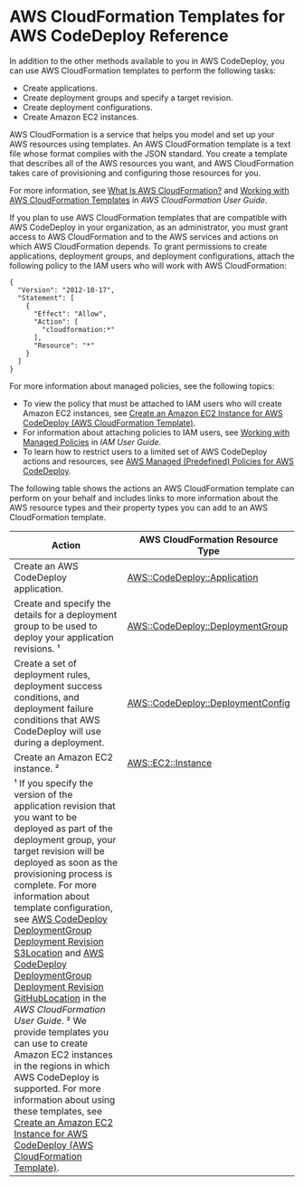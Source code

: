 # AWS CloudFormation Templates for AWS CodeDeploy Reference<a name="reference-cloudformation-templates"></a>

In addition to the other methods available to you in AWS CodeDeploy, you can use AWS CloudFormation templates to perform the following tasks:
+ Create applications\.
+ Create deployment groups and specify a target revision\.
+ Create deployment configurations\.
+ Create Amazon EC2 instances\.

AWS CloudFormation is a service that helps you model and set up your AWS resources using templates\. An AWS CloudFormation template is a text file whose format complies with the JSON standard\. You create a template that describes all of the AWS resources you want, and AWS CloudFormation takes care of provisioning and configuring those resources for you\.

For more information, see [What Is AWS CloudFormation?](https://docs.aws.amazon.com/AWSCloudFormation/latest/UserGuide/Welcome.html) and [Working with AWS CloudFormation Templates](https://docs.aws.amazon.com/AWSCloudFormation/latest/UserGuide/template-guide.html) in *AWS CloudFormation User Guide*\. 

If you plan to use AWS CloudFormation templates that are compatible with AWS CodeDeploy in your organization, as an administrator, you must grant access to AWS CloudFormation and to the AWS services and actions on which AWS CloudFormation depends\. To grant permissions to create applications, deployment groups, and deployment configurations, attach the following policy to the IAM users who will work with AWS CloudFormation: 

```
{
  "Version": "2012-10-17",
  "Statement": [
    {
      "Effect": "Allow",
      "Action": [                
        "cloudformation:*"        
      ],
      "Resource": "*"
    }
  ]
}
```

For more information about managed policies, see the following topics:
+ To view the policy that must be attached to IAM users who will create Amazon EC2 instances, see [Create an Amazon EC2 Instance for AWS CodeDeploy \(AWS CloudFormation Template\)](instances-ec2-create-cloudformation-template.md)\.
+ For information about attaching policies to IAM users, see [Working with Managed Policies](https://docs.aws.amazon.com/IAM/latest/UserGuide/access_policies_managed-using.html) in *IAM User Guide*\. 
+ To learn how to restrict users to a limited set of AWS CodeDeploy actions and resources, see [AWS Managed \(Predefined\) Policies for AWS CodeDeploy](auth-and-access-control-iam-identity-based-access-control.md#managed-policies)\.

The following table shows the actions an AWS CloudFormation template can perform on your behalf and includes links to more information about the AWS resource types and their property types you can add to an AWS CloudFormation template\. 


| Action |  AWS CloudFormation Resource Type | 
| --- | --- | 
| Create an AWS CodeDeploy application\.  | [AWS::CodeDeploy::Application](https://docs.aws.amazon.com/AWSCloudFormation/latest/UserGuide/aws-resource-codedeploy-application.html) | 
| Create and specify the details for a deployment group to be used to deploy your application revisions\. ¹ | [AWS::CodeDeploy::DeploymentGroup](https://docs.aws.amazon.com/AWSCloudFormation/latest/UserGuide/aws-resource-codedeploy-deploymentgroup.html) | 
| Create a set of deployment rules, deployment success conditions, and deployment failure conditions that AWS CodeDeploy will use during a deployment\. | [AWS::CodeDeploy::DeploymentConfig](https://docs.aws.amazon.com/AWSCloudFormation/latest/UserGuide/aws-resource-codedeploy-deploymentconfig.html) | 
| Create an Amazon EC2 instance\. ² | [AWS::EC2::Instance](https://docs.aws.amazon.com/AWSCloudFormation/latest/UserGuide/aws-properties-ec2-instance.html) | 
| ¹ If you specify the version of the application revision that you want to be deployed as part of the deployment group, your target revision will be deployed as soon as the provisioning process is complete\. For more information about template configuration, see [AWS CodeDeploy DeploymentGroup Deployment Revision S3Location](https://docs.aws.amazon.com/AWSCloudFormation/latest/UserGuide/aws-properties-codedeploy-deploymentgroup-deployment-revision-s3location.html) and [AWS CodeDeploy DeploymentGroup Deployment Revision GitHubLocation](https://docs.aws.amazon.com/AWSCloudFormation/latest/UserGuide/aws-properties-codedeploy-deploymentgroup-deployment-revision-githublocation.html) in the *AWS CloudFormation User Guide*\. ² We provide templates you can use to create Amazon EC2 instances in the regions in which AWS CodeDeploy is supported\. For more information about using these templates, see [Create an Amazon EC2 Instance for AWS CodeDeploy \(AWS CloudFormation Template\)](instances-ec2-create-cloudformation-template.md)\.   | 